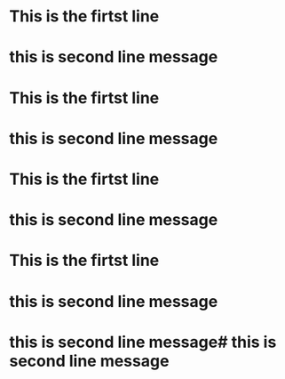 

# This is the firtst line
# this is  second line message
# This is the firtst line
# this is  second line message


# This is the firtst line
# this is  second line message
# This is the firtst line
# this is  second line message
# this is  second line message# this is  second line message